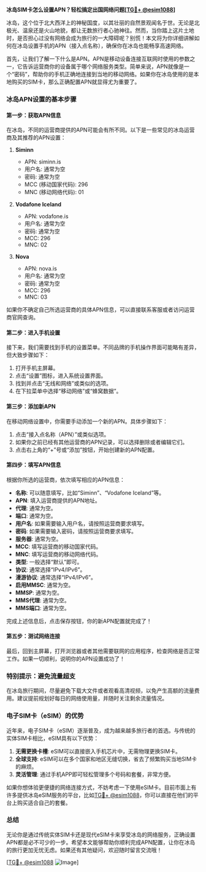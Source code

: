 **冰岛SIM卡怎么设置APN？轻松搞定出国网络问题[[TG💪+ @esim1088](https://t.me/s/esim1088)]**

冰岛，这个位于北大西洋上的神秘国度，以其壮丽的自然景观闻名于世。无论是北极光、温泉还是火山地貌，都让无数旅行者心驰神往。然而，当你踏上这片土地时，是否担心过没有网络会成为旅行的一大障碍呢？别慌！本文将为你详细讲解如何在冰岛设置手机的APN（接入点名称），确保你在冰岛也能畅享高速网络。

首先，让我们了解一下什么是APN。APN是移动设备连接互联网时使用的参数之一，它告诉运营商你的设备属于哪个网络服务类型。简单来说，APN就像是一个“密码”，帮助你的手机正确地连接到当地的移动网络。如果你在冰岛使用的是本地购买的SIM卡，那么正确配置APN就显得尤为重要了。

### 冰岛APN设置的基本步骤

#### 第一步：获取APN信息
在冰岛，不同的运营商提供的APN可能会有所不同。以下是一些常见的冰岛运营商及其推荐的APN设置：

1. **Siminn**
   - APN: siminn.is
   - 用户名: 通常为空
   - 密码: 通常为空
   - MCC (移动国家代码): 296
   - MNC (移动网络代码): 01

2. **Vodafone Iceland**
   - APN: vodafone.is
   - 用户名: 通常为空
   - 密码: 通常为空
   - MCC: 296
   - MNC: 02

3. **Nova**
   - APN: nova.is
   - 用户名: 通常为空
   - 密码: 通常为空
   - MCC: 296
   - MNC: 03

如果你不确定自己所选运营商的具体APN信息，可以直接联系客服或者访问运营商官网查询。

#### 第二步：进入手机设置
接下来，我们需要找到手机的设置菜单。不同品牌的手机操作界面可能略有差异，但大致步骤如下：

1. 打开手机主屏幕。
2. 点击“设置”图标，进入系统设置界面。
3. 找到并点击“无线和网络”或类似的选项。
4. 在下拉菜单中选择“移动网络”或“蜂窝数据”。

#### 第三步：添加新APN
在移动网络设置中，你需要手动添加一个新的APN。具体步骤如下：

1. 点击“接入点名称（APN）”或类似选项。
2. 如果你之前已经有其他运营商的APN记录，可以选择删除或者编辑它们。
3. 点击右上角的“+”号或“添加”按钮，开始创建新的APN配置。

#### 第四步：填写APN信息
根据你所选的运营商，依次填写相应的APN信息：

- **名称**: 可以随意填写，比如“Siminn”、“Vodafone Iceland”等。
- **APN**: 填入运营商提供的APN地址。
- **代理**: 通常为空。
- **端口**: 通常为空。
- **用户名**: 如果需要输入用户名，请按照运营商要求填写。
- **密码**: 如果需要输入密码，请按照运营商要求填写。
- **服务器**: 通常为空。
- **MCC**: 填写运营商的移动国家代码。
- **MNC**: 填写运营商的移动网络代码。
- **类型**: 一般选择“默认”即可。
- **协议**: 通常选择“IPv4/IPv6”。
- **漫游协议**: 通常选择“IPv4/IPv6”。
- **启用MMSC**: 通常为空。
- **MMSP**: 通常为空。
- **MMS代理**: 通常为空。
- **MMS端口**: 通常为空。

完成上述信息后，点击保存按钮，你的新APN配置就完成了！

#### 第五步：测试网络连接
最后，回到主屏幕，打开浏览器或者其他需要联网的应用程序，检查网络是否正常工作。如果一切顺利，说明你的APN设置成功了！

### 特别提示：避免流量超支
在冰岛旅行期间，尽量避免下载大文件或者观看高清视频，以免产生高额的流量费用。建议提前规划好每日的网络使用量，并随时关注剩余流量情况。

### 电子SIM卡（eSIM）的优势
近年来，电子SIM卡（eSIM）逐渐普及，成为越来越多旅行者的首选。与传统的实体SIM卡相比，eSIM具有以下优势：

1. **无需更换卡槽**: eSIM可以直接嵌入手机芯片中，无需物理更换SIM卡。
2. **全球支持**: eSIM可以在多个国家和地区无缝切换，省去了频繁购买当地SIM卡的麻烦。
3. **灵活管理**: 通过手机APP即可轻松管理多个号码和套餐，非常方便。

如果你想体验更便捷的网络连接方式，不妨考虑一下使用eSIM卡。目前市面上有许多提供冰岛eSIM服务的平台，比如[TG💪+ @esim1088](https://t.me/s/esim1088)，你可以直接在他们的平台上购买适合自己的套餐。

### 总结
无论你是通过传统实体SIM卡还是现代eSIM卡来享受冰岛的网络服务，正确设置APN都是必不可少的一步。希望本文能够帮助你顺利完成APN配置，让你在冰岛的旅行更加无忧无虑。如果还有其他疑问，欢迎随时留言交流哦！

[[TG💪+ @esim1088](https://t.me/s/esim1088) ![Image](https://i.postimg.cc/4NQfJmqS/Snipaste-2025-05-13-00-14-12.png)]